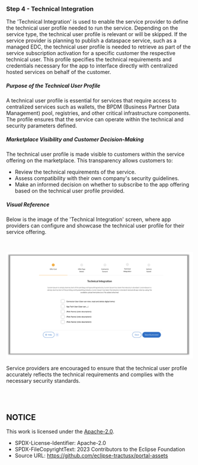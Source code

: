 ### Step 4 - Technical Integration

The 'Technical Integration' is used to enable the service provider to define the technical user profile needed to run the service. Depending on the service type, the technical user profile is relevant or will be skipped.
If the service provider is planning to publish a dataspace service, such as a managed EDC, the technical user profile is needed to retrieve as part of the service subscription activation for a specific customer the respective technical user.
This profile specifies the technical requirements and credentials necessary for the app to interface directly with centralized hosted services on behalf of the customer.

##### Purpose of the Technical User Profile

A technical user profile is essential for services that require access to centralized services such as wallets, the BPDM (Business Partner Data Management) pool, registries, and other critical infrastructure components. The profile ensures that the service can operate within the technical and security parameters defined.

##### Marketplace Visibility and Customer Decision-Making

The technical user profile is made visible to customers within the service offering on the marketplace. This transparency allows customers to:

- Review the technical requirements of the service.
- Assess compatibility with their own company's security guidelines.
- Make an informed decision on whether to subscribe to the app offering based on the technical user profile provided.

##### Visual Reference

Below is the image of the 'Technical Integration' screen, where app providers can configure and showcase the technical user profile for their service offering.

<br>

<p align="center">
  <img width="832" alt="image" src="https://raw.githubusercontent.com/eclipse-tractusx/portal-assets/main/docs/static/technical-integration-screen.png">
</p>

Service providers are encouraged to ensure that the technical user profile accurately reflects the technical requirements and complies with the necessary security standards.

<br>
<br>

## NOTICE

This work is licensed under the [Apache-2.0](https://www.apache.org/licenses/LICENSE-2.0).

- SPDX-License-Identifier: Apache-2.0
- SPDX-FileCopyrightText: 2023 Contributors to the Eclipse Foundation
- Source URL: https://github.com/eclipse-tractusx/portal-assets
